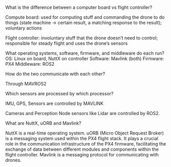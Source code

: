 What is the difference between a computer board vs flight controller?

Compute board: used for computing stuff and commanding the drone to do things (state machine -> certain result, a matching response to the result); voluntary actions

Flight controller: involuntary stuff that the drone doesn’t need to control; responsible for steady flight and uses the drone’s sensors

What operating systems, software, firmware, and middleware do each run?
OS: Linux on board, NuttX on controller
Software: Mavlink (both)
Firmware: PX4
Middleware: ROS2

How do the two communicate with each other?

Through MAVROS2

Which sensors are processed by which processor? 

IMU, GPS, Sensors are controlled by MAVLINK

Cameras and Perception Node sensors like Lidar are controlled by ROS2.

What are NuttX, uORB and Mavlink?

NuttX is a real-time operating system. uORB (Micro Object Request Broker) is a messaging system used within the PX4 flight stack. It plays a crucial role in the communication infrastructure of the PX4 firmware, facilitating the exchange of data between different modules and components within the flight controller. Mavlink is a messaging protocol for communicating with drones.